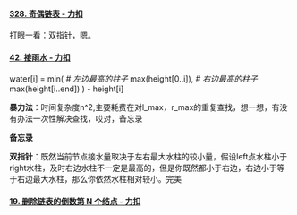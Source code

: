 #### [328. 奇偶链表 - 力扣](https://leetcode-cn.com/problems/odd-even-linked-list/)

打眼一看：双指针，嗯。

#### [42. 接雨水 - 力扣](https://leetcode-cn.com/problems/trapping-rain-water/)

water[i] = min(
        *# 左边最高的柱子*
        max(height[0..i]), 
        *# 右边最高的柱子*
        max(height[i..end]) 
      ) - height[i]

**暴力法**：时间复杂度n^2,主要耗费在对l_max，r_max的重复查找，想一想，有没有办法一次性解决查找，哎对，备忘录

**备忘录**

**双指针**：既然当前节点接水量取决于左右最大水柱的较小量，假设left点水柱小于right水柱，及时右边水柱不一定是最高的，但是你既然都小于右边，右边小于等于右边最大水柱，那么你依然水柱相对较小。完美

#### [19. 删除链表的倒数第 N 个结点 - 力扣](https://leetcode-cn.com/problems/remove-nth-node-from-end-of-list/)
